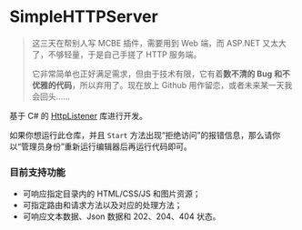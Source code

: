 # SimpleHTTPServer

> 这三天在帮别人写 MCBE 插件，需要用到 Web 端，而 ASP.NET 又太大了，不够轻量，于是自己手搓了 HTTP 服务端。
>
> 它非常简单也正好满足需求，但由于技术有限，它有着**数不清的 Bug 和不优雅的代码**，所以弃用了。现在放上 Github 用作留恋，或者未来某一天我会回头……

基于 C# 的 [HttpListener](https://learn.microsoft.com/zh-cn/dotnet/api/system.net.httplistener?view=net-7.0) 库进行开发。

如果你想运行此仓库，并且 `Start` 方法出现“拒绝访问”的报错信息，那么请你以“管理员身份”重新运行编辑器后再运行代码即可。

### 目前支持功能

- 可响应指定目录内的 HTML/CSS/JS 和图片资源；
- 可指定路由和请求方法以及对应的处理方法；
- 可响应文本数据、Json 数据和 202、204、404 状态。